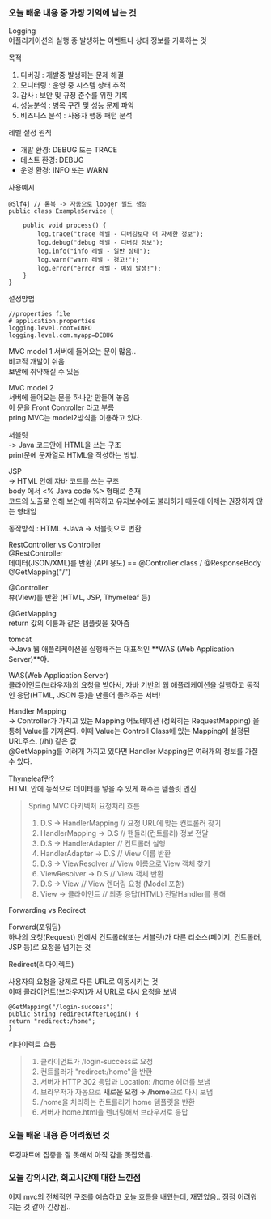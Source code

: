 ### 오늘 배운 내용 중 가장 기억에 남는 것

Logging  
어플리케이션의 실행 중 발생하는 이벤트나 상태 정보를 기록하는 것

목적
1. 디버깅 : 개발중 발생하는 문제 해결
2. 모니터링 : 운영 중 시스템 상태 추적
3. 감사 : 보안 및 규정 준수를 위한 기록
4. 성능분석 : 병목 구간 및 성능 문제 파악
5. 비즈니스 분석 : 사용자 행동 패턴 분석

레벨 설정 원칙
- 개발 환경: DEBUG 또는 TRACE  
- 테스트 환경: DEBUG  
- 운영 환경: INFO 또는 WARN  

사용예시
```angular2html
@Slf4j // 롬복 -> 자동으로 looger 필드 생성
public class ExampleService {

    public void process() {
        log.trace("trace 레벨 - 디버깅보다 더 자세한 정보");
        log.debug("debug 레벨 - 디버깅 정보");
        log.info("info 레벨 - 일반 상태");
        log.warn("warn 레벨 - 경고!");
        log.error("error 레벨 - 예외 발생!");
    }
}
```

설정방법
```angular2html
//properties file
# application.properties
logging.level.root=INFO
logging.level.com.myapp=DEBUG
```




MVC model 1
서버에 들어오는 문이 많음..  
비교적 개발이 쉬움  
보안에 취약해질 수 있음

MVC model 2  
서버에 들어오는 문을 하나만 만들어 놓음  
이 문을 Front Controller 라고 부름  
pring MVC는 model2방식을 이용하고 있다.

서블릿  
-> Java 코드안에 HTML을 쓰는 구조    
print문에 문자열로 HTML을 작성하는 방법.

JSP  
-> HTML 안에 자바 코드를 쓰는 구조  
body 에서 <%   Java code %> 형태로 존재    
코드의 노출로 인해 보안에 취약하고 유지보수에도 불리하기 때문에
이제는 권장하지 않는 형태임

동작방식 : HTML +Java -> 서블릿으로 변환



RestController vs Controller  
@RestController  
데이터(JSON/XML)를 반환 (API 용도)
== @Controller class / @ResponseBody @GetMapping("/") 


@Controller  
뷰(View)를 반환 (HTML, JSP, Thymeleaf 등)

@GetMapping  
return 값의 이름과 같은 템플릿을 찾아줌

tomcat  
->Java 웹 애플리케이션을 실행해주는 대표적인 **WAS (Web Application Server)**야.

WAS(Web Application Server)  
클라이언트(브라우저)의 요청을 받아서,
자바 기반의 웹 애플리케이션을 실행하고
동적인 응답(HTML, JSON 등)을 만들어 돌려주는 서버!

Handler Mapping  
-> Controller가 가지고 있는 Mapping 어노테이션 (정확히는 RequestMapping) 을 통해 Value를 가져온다.
이때 Value는 Controll Class에 있는 Mapping에 설정된  URL주소. (/hi) 같은 값  
@GetMapping를 여러개 가지고 있다면 Handler Mapping은
여러개의 정보를 가질 수 있다.

Thymeleaf란?  
HTML 안에 동적으로 데이터를 넣을 수 있게 해주는 템플릿 엔진  


>Spring MVC 아키텍처 요청처리 흐름
> 1. D.S → HandlerMapping      // 요청 URL에 맞는 컨트롤러 찾기
> 2. HandlerMapping → D.S      // 핸들러(컨트롤러) 정보 전달
> 3. D.S → HandlerAdapter      // 컨트롤러 실행
> 4. HandlerAdapter → D.S      // View 이름 반환
> 5. D.S → ViewResolver        // View 이름으로 View 객체 찾기
> 6. ViewResolver → D.S        // View 객체 반환
> 7. D.S → View                // View 렌더링 요청 (Model 포함)
> 8. View → 클라이언트         // 최종 응답(HTML) 전달Handler를 통해



Forwarding  vs Redirect  

Forward(포워딩)  
하나의 요청(Request) 안에서
컨트롤러(또는 서블릿)가 다른 리소스(페이지, 컨트롤러, JSP 등)로 요청을 넘기는 것


Redirect(리다이렉트)

사용자의 요청을 강제로 다른 URL로 이동시키는 것  
이때 클라이언트(브라우저)가 새 URL로 다시 요청을 보냄

```
@GetMapping("/login-success")
public String redirectAfterLogin() {
return "redirect:/home";
}
```
리다이렉트 흐름
>1. 클라이언트가 /login-success로 요청 
>2. 컨트롤러가 "redirect:/home"을 반환
>3. 서버가 HTTP 302 응답과 Location: /home 헤더를 보냄
>4. 브라우저가 자동으로 **새로운 요청 → /home**으로 다시 보냄
>5. /home을 처리하는 컨트롤러가 home 템플릿을 반환
>6. 서버가 home.html을 렌더링해서 브라우저로 응답


### 오늘 배운 내용 중 어려웠던 것
로깅파트에 집중을 잘 못해서 아직 감을 못잡았음.



### 오늘 강의시간, 회고시간에 대한 느낀점
어제 mvc의 전체적인 구조를 예습하고 오늘 흐름을 배웠는데,
재밌었음.. 점점 어려워지는 것 같아 긴장됨..